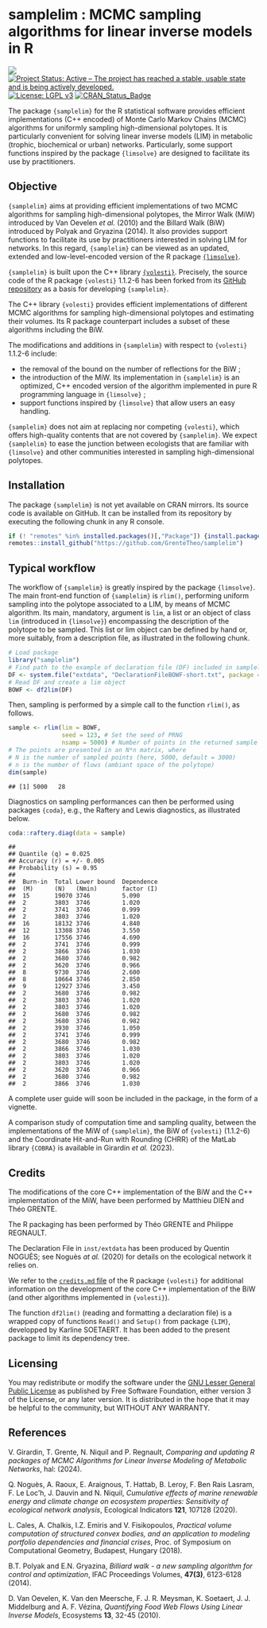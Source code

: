 samplelim : MCMC sampling algorithms for linear inverse models in R
================

![](https://img.shields.io/badge/lifecycle-maturing-blue.svg) [![Project
Status: Active – The project has reached a stable, usable state and is
being actively
developed.](http://www.repostatus.org/badges/latest/active.svg)](http://www.repostatus.org/#active)
[![License: LGPL
v3](https://img.shields.io/badge/License-LGPL%20v3-blue.svg)](https://www.gnu.org/licenses/lgpl-3.0)
[![CRAN_Status_Badge](http://www.r-pkg.org/badges/version/regexplain)](https://cran.r-project.org/package=samplelim)

The package `{samplelim}` for the R statistical software provides
efficient implementations (C++ encoded) of Monte Carlo Markov Chains
(MCMC) algorithms for uniformly sampling high-dimensional polytopes. It
is particularly convenient for solving linear inverse models (LIM) in
metabolic (trophic, biochemical or urban) networks. Particularly, some
support functions inspired by the package `{limsolve}` are designed to
facilitate its use by practitioners.

## Objective

`{samplelim}` aims at providing efficient implementations of two MCMC
algorithms for sampling high-dimensional polytopes, the Mirror Walk
(MiW) introduced by Van Oevelen *et al.* (2010) and the Billard Walk
(BiW) introduced by Polyak and Gryazina (2014). It also provides support
functions to facilitate its use by practitioners interested in solving
LIM for networks. In this regard, `{samplelim}` can be viewed as an
updated, extended and low-level-encoded version of the R package
[`{limsolve}`](https://cran.r-project.org/web/packages/limSolve/index.html).

`{samplelim}` is built upon the C++ library
[`{volesti}`](https://github.com/GeomScale/volesti). Precisely, the
source code of the R package `{volesti}` 1.1.2-6 has been forked from
its [GitHub
repository](https://github.com/GeomScale/volesti/releases/tag/v1.1.2-6)
as a basis for developing `{samplelim}`.

The C++ library `{volesti}` provides efficient implementations of
different MCMC algorithms for sampling high-dimensional polytopes and
estimating their volumes. Its R package counterpart includes a subset of
these algorithms including the BiW.

The modifications and additions in `{samplelim}` with respect to
`{volesti}` 1.1.2-6 include:

- the removal of the bound on the number of reflections for the BiW ;
- the introduction of the MiW. Its implementation in `{samplelim}` is an
  optimized, C++ encoded version of the algorithm implemented in pure R
  programming language in `{limsolve}` ;
- support functions inspired by `{limsolve}` that allow users an easy
  handling.

`{samplelim}` does not aim at replacing nor competing `{volesti}`, which
offers high-quality contents that are not covered by `{samplelim}`. We
expect `{samplelim}` to ease the junction between ecologists that are
familiar with `{limsolve}` and other communities interested in sampling
high-dimensional polytopes.

## Installation

The package `{samplelim}` is not yet available on CRAN mirrors. Its
source code is available on GitHub. It can be installed from its
repository by executing the following chunk in any R console.

``` r
if (! "remotes" %in% installed.packages()[,"Package"]) {install.packages("remotes")}
remotes::install_github("https://github.com/GrenteTheo/samplelim")
```

## Typical workflow

The workflow of `{samplelim}` is greatly inspired by the package
`{limsolve}`. The main front-end function of `{samplelim}` is `rlim()`,
performing uniform sampling into the polytope associated to a LIM, by
means of MCMC algorithm. Its main, mandatory, argument is `lim`, a list
or an object of class `lim` (introduced in `{limsolve}`) encompassing
the description of the polytope to be sampled. This list or lim object
can be defined by hand or, more suitably, from a description file, as
illustrated in the following chunk.

``` r
# Load package
library("samplelim")
# Find path to the example of declaration file (DF) included in samplelim
DF <- system.file("extdata", "DeclarationFileBOWF-short.txt", package = "samplelim")
# Read DF and create a lim object
BOWF <- df2lim(DF)
```

Then, sampling is performed by a simple call to the function `rlim()`,
as follows.

``` r
sample <- rlim(lim = BOWF, 
               seed = 123, # Set the seed of PRNG
               nsamp = 5000) # Number of points in the returned sample
# The points are presented in an N*n matrix, where
# N is the number of sampled points (here, 5000, default = 3000)
# n is the number of flows (ambiant space of the polytope)
dim(sample)
```

    ## [1] 5000   28

Diagnostics on sampling performances can then be performed using
packages `{coda}`, e.g., the Raftery and Lewis diagnostics, as
illustrated below.

``` r
coda::raftery.diag(data = sample)
```

    ## 
    ## Quantile (q) = 0.025
    ## Accuracy (r) = +/- 0.005
    ## Probability (s) = 0.95 
    ##                                        
    ##  Burn-in  Total Lower bound  Dependence
    ##  (M)      (N)   (Nmin)       factor (I)
    ##  15       19070 3746         5.090     
    ##  2        3803  3746         1.020     
    ##  2        3741  3746         0.999     
    ##  2        3803  3746         1.020     
    ##  16       18132 3746         4.840     
    ##  12       13308 3746         3.550     
    ##  16       17556 3746         4.690     
    ##  2        3741  3746         0.999     
    ##  2        3866  3746         1.030     
    ##  2        3680  3746         0.982     
    ##  2        3620  3746         0.966     
    ##  8        9730  3746         2.600     
    ##  8        10664 3746         2.850     
    ##  9        12927 3746         3.450     
    ##  2        3680  3746         0.982     
    ##  2        3803  3746         1.020     
    ##  2        3803  3746         1.020     
    ##  2        3680  3746         0.982     
    ##  2        3680  3746         0.982     
    ##  2        3930  3746         1.050     
    ##  2        3741  3746         0.999     
    ##  2        3680  3746         0.982     
    ##  2        3866  3746         1.030     
    ##  2        3803  3746         1.020     
    ##  2        3803  3746         1.020     
    ##  2        3620  3746         0.966     
    ##  2        3680  3746         0.982     
    ##  2        3866  3746         1.030

A complete user guide will soon be included in the package, in the form
of a vignette.

A comparison study of computation time and sampling quality, between the
implementations of the MiW of `{samplelim}`, the BiW of `{volesti}`
(1.1.2-6) and the Coordinate Hit-and-Run with Rounding (CHRR) of the
MatLab library `{COBRA}` is available in Girardin *et al.* (2023).

## Credits

The modifications of the core C++ implementation of the BiW and the C++
implementation of the MiW, have been performed by Matthieu DIEN and Théo
GRENTE.

The R packaging has been performed by Théo GRENTE and Philippe REGNAULT.

The Declaration File in `inst/extdata` has been produced by Quentin
NOGUÈS; see Noguès *at al.* (2020) for details on the ecological network
it relies on.

We refer to the [`credits.md`
file](https://github.com/GeomScale/volesti/blob/v1.1.1/doc/credits.md)
of the R package `{volesti}` for additional information on the
development of the core C++ implementation of the BiW (and other
algorithms implemented in `{volesti}`).

The function `df2lim()` (reading and formatting a declaration file) is a
wrapped copy of functions `Read()` and `Setup()` from package `{LIM}`,
developped by Karline SOETAERT. It has been added to the present package
to limit its dependency tree.

## Licensing

You may redistribute or modify the software under the [GNU Lesser
General Public License](LICENSE.md) as published by Free Software
Foundation, either version 3 of the License, or any later version. It is
distributed in the hope that it may be helpful to the community, but
WITHOUT ANY WARRANTY.

## References

V. Girardin, T. Grente, N. Niquil and P. Regnault, *Comparing and
updating R packages of MCMC Algorithms for Linear Inverse Modeling of
Metabolic Networks*, hal: (2024).

Q. Noguès, A. Raoux, E. Araignous, T. Hattab, B. Leroy, F. Ben Rais
Lasram, F. Le Loc’h, J. Dauvin and N. Niquil, *Cumulative effects of
marine renewable energy and climate change on ecosystem properties:
Sensitivity of ecological network analysis*, Ecological Indicators
**121**, 107128 (2020).

L. Cales, A. Chalkis, I.Z. Emiris and V. Fisikopoulos, *Practical volume
computation of structured convex bodies, and an application to modeling
portfolio dependencies and financial crises*, Proc. of Symposium on
Computational Geometry, Budapest, Hungary (2018).

B.T. Polyak and E.N. Gryazina, *Billiard walk - a new sampling algorithm
for control and optimization*, IFAC Proceedings Volumes, **47(3)**,
6123-6128 (2014).

D. Van Oevelen, K. Van den Meersche, F. J. R. Meysman, K. Soetaert, J.
J. Middelburg and A. F. Vézina, *Quantifying Food Web Flows Using Linear
Inverse Models*, Ecosystems **13**, 32-45 (2010).
